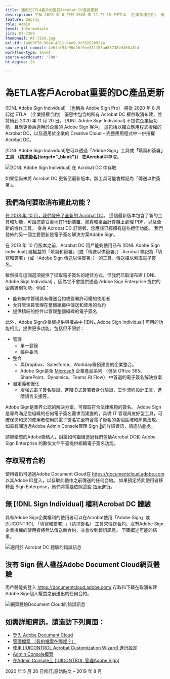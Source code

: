```yaml
---
title: 適用於ETLA客戶的重要Acrobat DC產品更新
description: 了解 2020 年 8 月到 2020 年 11 月 20 日ETLA （企業授權合約） 優惠中對 Acrobat DC 權益的重要變更
feature: Deploy
role: Admin
level: Intermediate
jira: KT-7269
thumbnail: KT-7269.jpg
exl-id: 1a8d3f7d-96a4-4811-b4e9-9c55287b92ea
source-git-commit: 4e6fbf91e96d26f9ee8f1105ad68738b9450a32d
workflow-type: tm+mt
source-wordcount: '700'
ht-degree: 2%

---
```


# 為ETLA客戶Acrobat重要的DC產品更新

[!DNL Adobe Sign Individual] （也稱為 Adobe Sign Pro） 將從 2020 年 8 月起從 ETLA （企業授權合約） 優惠中包含的所有 Acrobat DC 權益取消布建，並持續到 2020 年 11 月 20 日。 [!DNL Adobe Sign Individual] 不提供企業級功能，且應更換為適用於企業的 Adobe Sign 客戶。 這包括以獨立應用程式授權的 Acrobat DC，以及適用於企業的 Creative Cloud – 完整應用程式中一併授權Acrobat DC。

[!DNL Adobe Sign Individual]您可以透過「Adobe Sign」工具或&#x200B;**「**&#x200B;填寫和簽署&#x200B;**」工具 （[請求簽名](https://www.adobe.com/tw/acrobat/online/request-signature.html){target="_blank"}） 在Acrobat**&#x200B;中存取。

![[!DNL Adobe Sign Individual] 在 Acrobat DC 中存取](../assets/Deploy_SignEntitle1.png)

如果您尚未將 Acrobat DC 更新至最新版本，該工具可能會標記為「傳送以供簽署」。

## 我們為何要取消布建此功能？

[在 2018 年 10 月，我們發佈了全新的 Acrobat DC](https://news.adobe.com/news/news-details/2018/Adobe-Redefines-What-Is-Possible-With-PDF-With-All-New-Acrobat-DC)。 這個最新版本包含了新的工具和功能，可讓您更妥善地在行動裝置、網頁和桌面計算機上處理 PDF，以及全新的協作工具。 身為 Acrobat DC 訂閱者，您應該已經擁有這些絕佳功能。 我們發佈的另一個主要更新是電子簽名解決方案Adobe Sign。

在 2018 年 10 月版本之前，Acrobat DC 用戶能夠使用已布 [!DNL Adobe Sign Individual] 建權益的「填寫和簽署」（或「傳送以供簽署」） Acrobat 標記為「填寫和簽署」（或「Adobe Sign 傳送以供簽署」） 的工具，傳送檔以索取電子簽名。

雖然擁有這個選項提供了擷取電子簽名的絕佳方式，但我們已取消布建 [!DNL Adobe Sign Individual] ，因為它不會提供透過 Adobe Sign Enterprise 提供的企業級別功能，例如：

* 能夠集中管理具有傳送合約或簽署許可權的使用者
* 允許管理員管理在整個組織中傳送和使用的合約
* 提供精細的控件以管理整個組織的電子簽名

此外，Adobe Sign企業版提供與權益中 [!DNL Adobe Sign Individual] 可用的功能相比，提供更多功能，包括但不限於：

* 管理
   * 單一登錄
   * 帳戶委派
* 整合
   * 與Dropbox、Salesforce、Workday等預建置的企業整合。
   * Adobe Sign是全 [Microsoft](https://acrobat.adobe.com/us/en/business/integrations/microsoft.html) 企業產品系列 （包括 Office 365、SharePoint、Dynamics、Teams 和 Flow） 中首選的電子簽名解決方案
* 自定義和優化
   * 增強式電子簽名驗證、進階ID式簽署者身分驗證、工作流程設計工具、進階語言支援等。

Adobe Sign是業界公認的解決方案，可擷取符合法律規範的簽名。 Adobe Sign 是專為滿足您組織的任何電子簽名需求而建置的，具備 IT 管理員友好型工具，可確保您和您的使用者使用的電子簽名完全符合電子簽名的各個區域和產業法規。 如需有關透過Adobe Admin Console管理 Sign [&#128279;](https://helpx.adobe.com/tw/enterprise/using/admin-console.html)的詳細資訊，請造訪[此](https://helpx.adobe.com/tw/enterprise/using/adobe-sign-for-enterprise.html)處。

請聯絡您的Adobe聯絡人，討論如何繼續透過我們包括Acrobat DC和 Adobe Sign Enterprise 的數位文件平臺提供組織電子簽名功能。

## 存取現有合約

使用者仍可透過Adobe Document Cloud在 https://documentcloud.adobe.com 以其Adobe ID登入，以存取此動作之前傳送的任何合約。 如果預定將此使用者移轉至 Sign Enterprise，他們將需要依照這些 [指示進行](https://helpx.adobe.com/tw/sign/kb/how-to-download-signed-documents---adobe-sign.html)。

## 無 [!DNL Sign Individual] 權利Acrobat DC 體驗

具有Adobe Sign企業權利的使用者可以在Acrobat使用「Adobe Sign」或 [!UICONTROL 「填寫和簽署] 」（請求簽名） 工具來傳送合約。沒有Adobe Sign企業授權的使用者將無法傳送新合約，並會收到錯誤訊息。 下圖概述可能的結果。

![適用於 Acrobat DC 體驗的錯誤訊息](../assets/Deploy_SignEntitle2.png)

## 沒有 Sign 個人權益Adobe Document Cloud網頁體驗

用戶將能夠登入 https://documentcloud.adobe.com/ 存取和下載在取消布建Adobe Sign個人權益之前送出的任何合約。

![網頁體驗Document Cloud的錯誤訊息](../assets/Deploy_SignEntitle3.png)

## 如需詳細資訊，請造訪下列頁面：

* [登入 Adobe Document Cloud](https://helpx.adobe.com/tw/document-cloud/help/sign-in.html)
* [管理檔案 （我的檔案在哪裡？）](https://helpx.adobe.com/tw/document-cloud/help/manage-files.html)
* [使用 [!UICONTROL Acrobat Customization Wizard] 進行設定](https://www.adobe.com/tw/devnet-docs/acrobatetk/tools/Wizard/WizardDC/index.html)
* [Admin Console概覽](https://helpx.adobe.com/tw/enterprise/using/admin-console.html)
* [在Admin Console上 [!UICONTROL 管理Adobe Sign]](https://helpx.adobe.com/tw/enterprise/using/adobe-sign-for-enterprise.html)

**&#x200B;**&#x200B;2020 年 5 月 20 日修訂;原始貼文 – 2019 年 8 月
